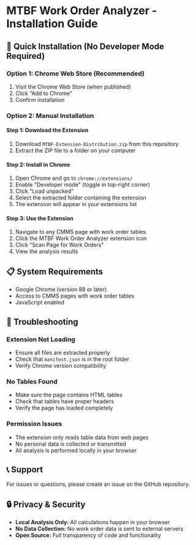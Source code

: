 # MTBF Work Order Analyzer - Installation Guide

## 🚀 **Quick Installation (No Developer Mode Required)**

### **Option 1: Chrome Web Store (Recommended)**
1. Visit the Chrome Web Store (when published)
2. Click "Add to Chrome"
3. Confirm installation

### **Option 2: Manual Installation**

#### **Step 1: Download the Extension**
1. Download `MTBF-Extension-Distribution.zip` from this repository
2. Extract the ZIP file to a folder on your computer

#### **Step 2: Install in Chrome**
1. Open Chrome and go to `chrome://extensions/`
2. Enable "Developer mode" (toggle in top-right corner)
3. Click "Load unpacked"
4. Select the extracted folder containing the extension
5. The extension will appear in your extensions list

#### **Step 3: Use the Extension**
1. Navigate to any CMMS page with work order tables
2. Click the MTBF Work Order Analyzer extension icon
3. Click "Scan Page for Work Orders"
4. View the analysis results

## 📋 **System Requirements**
- Google Chrome (version 88 or later)
- Access to CMMS pages with work order tables
- JavaScript enabled

## 🔧 **Troubleshooting**

### **Extension Not Loading**
- Ensure all files are extracted properly
- Check that `manifest.json` is in the root folder
- Verify Chrome version compatibility

### **No Tables Found**
- Make sure the page contains HTML tables
- Check that tables have proper headers
- Verify the page has loaded completely

### **Permission Issues**
- The extension only reads table data from web pages
- No personal data is collected or transmitted
- All analysis is performed locally in your browser

## 📞 **Support**
For issues or questions, please create an issue on the GitHub repository.

## 🔒 **Privacy & Security**
- **Local Analysis Only:** All calculations happen in your browser
- **No Data Collection:** No work order data is sent to external servers
- **Open Source:** Full transparency of code and functionality 